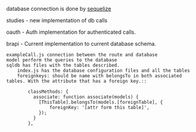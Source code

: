 database connection is done by [sequelize](http://docs.sequelizejs.com/)

studies - new implementation of db calls

oauth - Auth implementation for authenticated calls.

brapi - Current implementation to current database schema.

	exampleCall.js connection between the route and database
	model perform the queries to the database
	sqldb has files with the tables described.
		index.js has the database configuration files and all the tables
		foreignkeys: should be name with belongsTo in both associated tables. With the attribute that has a foreign key.::

		    classMethods: {
     		  associate: function associate(models) {     
        		[ThisTable].belongsTo(models.[foreignTable], {
          			foreignKey: '[attr form this table]',
        	    });
      		  }
            },